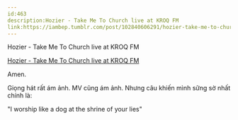 ```yaml
---
id:463
description:Hozier - Take Me To Church live at KROQ FM
link:https://iambep.tumblr.com/post/102840606291/hozier-take-me-to-church-live-at-kroq-fm
---
```


Hozier - Take Me To Church live at KROQ FM

[Hozier - Take Me To Church live at KROQ FM](https://www.youtube.com/watch?v=b6NGJfIoTGI)

Amen.

Giọng hát rất ám ảnh. MV cũng ám ảnh. Nhưng câu khiến mình sững sờ nhất
chính là:

"I worship like a dog at the shrine of your lies"